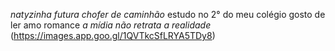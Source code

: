 
*natyzinha*
_futura chofer de caminhão_
estudo no 2° do meu colégio
gosto de ler 
amo romance
*a mídia não retrata a realidade*
(https://images.app.goo.gl/1QVTkcSfLRYA5TDy8)
